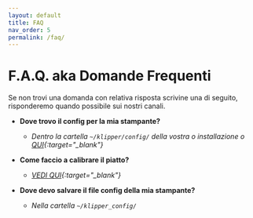 ```yaml
---
layout: default
title: FAQ
nav_order: 5
permalink: /faq/
---
```


# F.A.Q. aka Domande Frequenti

Se non trovi una domanda con relativa risposta scrivine una di seguito, risponderemo quando possibile sui nostri canali.

* **Dove trovo il config per la mia stampante?**
  
  - *Dentro la cartella `~/klipper/config/` della vostra o installazione o [QUI](https://github.com/KevinOConnor/klipper/tree/master/config){:target="_blank"}*

* **Come faccio a calibrare il piatto?**
  
  - *[VEDI QUI](https://klipper-italia.xyz/impostazioni/calibrazioni-klipper/){:target="_blank"}*

* **Dove devo salvare il file config della mia stampante?**
  
  - *Nella cartella `~/klipper_config/`*
